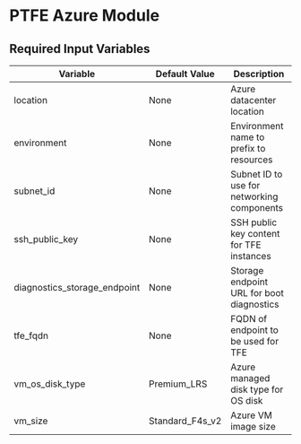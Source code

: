 # PTFE Azure Module

## Required Input Variables

| Variable | Default Value | Description |
| -------- | ------------- | ----------- |
| location | None | Azure datacenter location |
| environment | None | Environment name to prefix to resources |
| subnet_id | None | Subnet ID to use for networking components |
| ssh_public_key | None | SSH public key content for TFE instances |
| diagnostics_storage_endpoint | None | Storage endpoint URL for boot diagnostics |
| tfe_fqdn | None | FQDN of endpoint to be used for TFE |
| vm_os_disk_type | Premium_LRS | Azure managed disk type for OS disk |
| vm_size | Standard_F4s_v2 | Azure VM image size |